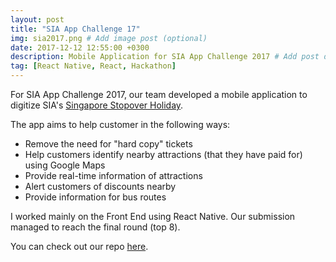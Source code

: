 ```yaml
---
layout: post
title: "SIA App Challenge 17"
img: sia2017.png # Add image post (optional)
date: 2017-12-12 12:55:00 +0300
description: Mobile Application for SIA App Challenge 2017 # Add post description (optional)
tag: [React Native, React, Hackathon]
---
```


For SIA App Challenge 2017, our team developed a mobile application to digitize
SIA's [Singapore Stopover Holiday](https://www.singaporeair.com/en_UK/sg/plan-travel/packages/singapore-stopover-holiday/).

The app aims to help customer in the following ways:
- Remove the need for "hard copy" tickets
- Help customers identify nearby attractions (that they have paid for) using Google Maps
- Provide real-time information of attractions
- Alert customers of discounts nearby
- Provide information for bus routes

I worked mainly on the Front End using React Native. Our submission managed to reach the final round (top 8).

You can check out our repo [here](https://github.com/FausticSun/WHYN-SIA-App-Challenge).
